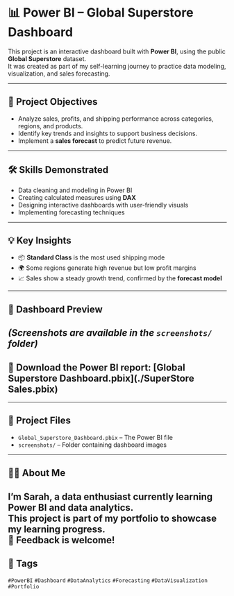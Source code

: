 # 📊 Power BI – Global Superstore Dashboard

This project is an interactive dashboard built with **Power BI**, using the public **Global Superstore** dataset.  
It was created as part of my self-learning journey to practice data modeling, visualization, and sales forecasting.

---
## 🎯 Project Objectives
- Analyze sales, profits, and shipping performance across categories, regions, and products.  
- Identify key trends and insights to support business decisions.  
- Implement a **sales forecast** to predict future revenue.
---
## 🛠 Skills Demonstrated
- Data cleaning and modeling in Power BI  
- Creating calculated measures using **DAX**  
- Designing interactive dashboards with user-friendly visuals  
- Implementing forecasting techniques  
---
## 💡 Key Insights
- 📦 **Standard Class** is the most used shipping mode  
- 🌍 Some regions generate high revenue but low profit margins  
- 📈 Sales show a steady growth trend, confirmed by the **forecast model**  
---
## 📸 Dashboard Preview
*(Screenshots are available in the `screenshots/` folder)*
---
## 📂 Download the Power BI report: [Global Superstore Dashboard.pbix](./SuperStore Sales.pbix)
---
## 📁 Project Files
- `Global_Superstore_Dashboard.pbix` – The Power BI file  
- `screenshots/` – Folder containing dashboard images   
---
## 🙋‍♀️ About Me
I’m **Sarah**, a data enthusiast currently learning Power BI and data analytics.  
This project is part of my portfolio to showcase my learning progress.  
💬 Feedback is welcome!  
---
## 🔖 Tags
`#PowerBI` `#Dashboard` `#DataAnalytics` `#Forecasting` `#DataVisualization` `#Portfolio`
